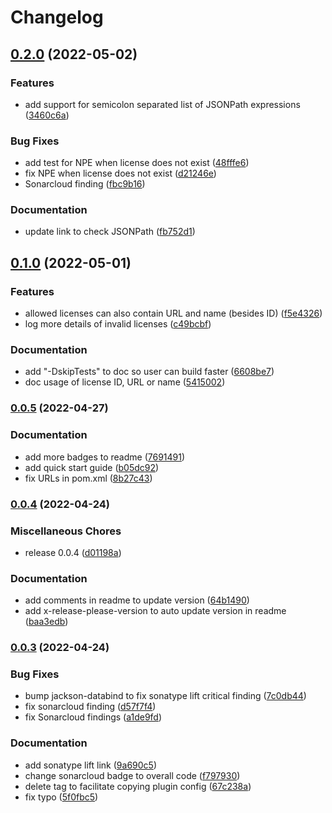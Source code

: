 # Changelog

## [0.2.0](https://github.com/remisbaima/license-checker-cyclonedx-maven-plugin/compare/v0.1.0...v0.2.0) (2022-05-02)


### Features

* add support for semicolon separated list of JSONPath expressions ([3460c6a](https://github.com/remisbaima/license-checker-cyclonedx-maven-plugin/commit/3460c6a61b56f78ac98abb5e95b2930e09e28f38))


### Bug Fixes

* add test for NPE when license does not exist ([48fffe6](https://github.com/remisbaima/license-checker-cyclonedx-maven-plugin/commit/48fffe633df992f214e25229ae02c475403377fa))
* fix NPE when license does not exist ([d21246e](https://github.com/remisbaima/license-checker-cyclonedx-maven-plugin/commit/d21246e92e73fe10d0b33e799bfc1aeeb93de697))
* Sonarcloud finding ([fbc9b16](https://github.com/remisbaima/license-checker-cyclonedx-maven-plugin/commit/fbc9b16bf92f12b835fea831ceb6a2311491df4a))


### Documentation

* update link to check JSONPath ([fb752d1](https://github.com/remisbaima/license-checker-cyclonedx-maven-plugin/commit/fb752d1b3e9e93219764b5dc177b015371e77f85))

## [0.1.0](https://github.com/remisbaima/license-checker-cyclonedx-maven-plugin/compare/v0.0.5...v0.1.0) (2022-05-01)


### Features

* allowed licenses can also contain URL and name (besides ID) ([f5e4326](https://github.com/remisbaima/license-checker-cyclonedx-maven-plugin/commit/f5e4326553feb99ff53e3cedba9e4763b45f7aed))
* log more details of invalid licenses ([c49bcbf](https://github.com/remisbaima/license-checker-cyclonedx-maven-plugin/commit/c49bcbf92184a97cea6025ef5bead4b1e062576e))


### Documentation

* add "-DskipTests" to doc so user can build faster ([6608be7](https://github.com/remisbaima/license-checker-cyclonedx-maven-plugin/commit/6608be7cf0d80882009b89d42e7975697245cbdf))
* doc usage of license ID, URL or name ([5415002](https://github.com/remisbaima/license-checker-cyclonedx-maven-plugin/commit/54150023d322854d2f054930a971fbf5bd0e7bd9))

### [0.0.5](https://github.com/remisbaima/license-checker-cyclonedx-maven-plugin/compare/v0.0.4...v0.0.5) (2022-04-27)


### Documentation

* add more badges to readme ([7691491](https://github.com/remisbaima/license-checker-cyclonedx-maven-plugin/commit/769149150145d22893d082d8a1ad15b5391be8a3))
* add quick start guide ([b05dc92](https://github.com/remisbaima/license-checker-cyclonedx-maven-plugin/commit/b05dc92ef7055e8def50848b1d8c36034788333d))
* fix URLs in pom.xml ([8b27c43](https://github.com/remisbaima/license-checker-cyclonedx-maven-plugin/commit/8b27c43720d9c709837e46c54e27e069c20d9bfa))

### [0.0.4](https://github.com/remisbaima/license-checker-cyclonedx-maven-plugin/compare/v0.0.3...v0.0.4) (2022-04-24)


### Miscellaneous Chores

* release 0.0.4 ([d01198a](https://github.com/remisbaima/license-checker-cyclonedx-maven-plugin/commit/d01198a8d481a07de9f1de22bb2f0ef5ab1fa361))


### Documentation

* add comments in readme to update version ([64b1490](https://github.com/remisbaima/license-checker-cyclonedx-maven-plugin/commit/64b14904dc721d1b72aa6801b65aa11dd1cc4f33))
* add x-release-please-version to auto update version in readme ([baa3edb](https://github.com/remisbaima/license-checker-cyclonedx-maven-plugin/commit/baa3edb5df456f4a09e87ac7a47a661e97eb4f0b))

### [0.0.3](https://github.com/remisbaima/license-checker-cyclonedx-maven-plugin/compare/v0.0.2...v0.0.3) (2022-04-24)


### Bug Fixes

* bump jackson-databind to fix sonatype lift critical finding ([7c0db44](https://github.com/remisbaima/license-checker-cyclonedx-maven-plugin/commit/7c0db44e8e140fa69fd6df3e6237f147cd188101))
* fix sonarcloud finding ([d57f7f4](https://github.com/remisbaima/license-checker-cyclonedx-maven-plugin/commit/d57f7f4699a84fe28be357476f709159813ccef1))
* fix Sonarcloud findings ([a1de9fd](https://github.com/remisbaima/license-checker-cyclonedx-maven-plugin/commit/a1de9fdf025de47f254d48a3528e5a697047ef03))


### Documentation

* add sonatype lift link ([9a690c5](https://github.com/remisbaima/license-checker-cyclonedx-maven-plugin/commit/9a690c5285aff14b522f553a25dd117e5002fe9a))
* change sonarcloud badge to overall code ([f797930](https://github.com/remisbaima/license-checker-cyclonedx-maven-plugin/commit/f7979305e1cba08ee46c8dc3eaf79706e900ecbd))
* delete <plugins> tag to facilitate copying plugin config ([67c238a](https://github.com/remisbaima/license-checker-cyclonedx-maven-plugin/commit/67c238ae0ca746cde1f4f3cc1fb5d24df340ae74))
* fix typo ([5f0fbc5](https://github.com/remisbaima/license-checker-cyclonedx-maven-plugin/commit/5f0fbc5dac3ea7860b72cd2503da44fee890d24b))

